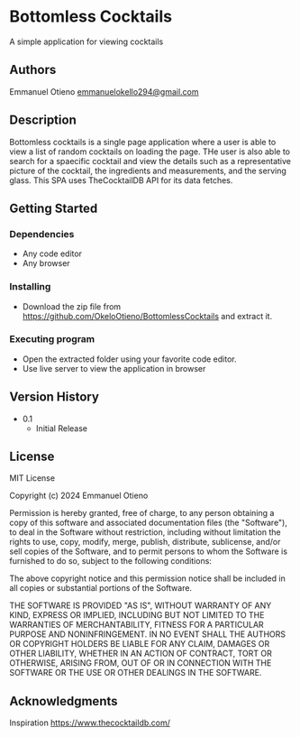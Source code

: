 # Bottomless Cocktails
A simple application for viewing cocktails

## Authors

Emmanuel Otieno
emmanuelokello294@gmail.com

## Description

Bottomless cocktails is a single page application where a user is able to view a list of random cocktails on loading the page. THe user is also able to search for a spaecific cocktail and view the details such as a representative picture of the cocktail, the ingredients and measurements, and the serving glass. This SPA uses TheCocktailDB API for its data fetches. 

## Getting Started

### Dependencies

* Any code editor
* Any browser

### Installing

* Download the zip file from https://github.com/OkeloOtieno/BottomlessCocktails and extract it.


### Executing program

* Open the extracted folder using your favorite code editor.
* Use live server to view the application in browser


## Version History
* 0.1
    * Initial Release

## License

MIT License

Copyright (c) 2024 Emmanuel Otieno

Permission is hereby granted, free of charge, to any person obtaining a copy
of this software and associated documentation files (the "Software"), to deal
in the Software without restriction, including without limitation the rights
to use, copy, modify, merge, publish, distribute, sublicense, and/or sell
copies of the Software, and to permit persons to whom the Software is
furnished to do so, subject to the following conditions:

The above copyright notice and this permission notice shall be included in all
copies or substantial portions of the Software.

THE SOFTWARE IS PROVIDED "AS IS", WITHOUT WARRANTY OF ANY KIND, EXPRESS OR
IMPLIED, INCLUDING BUT NOT LIMITED TO THE WARRANTIES OF MERCHANTABILITY,
FITNESS FOR A PARTICULAR PURPOSE AND NONINFRINGEMENT. IN NO EVENT SHALL THE
AUTHORS OR COPYRIGHT HOLDERS BE LIABLE FOR ANY CLAIM, DAMAGES OR OTHER
LIABILITY, WHETHER IN AN ACTION OF CONTRACT, TORT OR OTHERWISE, ARISING FROM,
OUT OF OR IN CONNECTION WITH THE SOFTWARE OR THE USE OR OTHER DEALINGS IN THE
SOFTWARE.

## Acknowledgments

Inspiration
https://www.thecocktaildb.com/